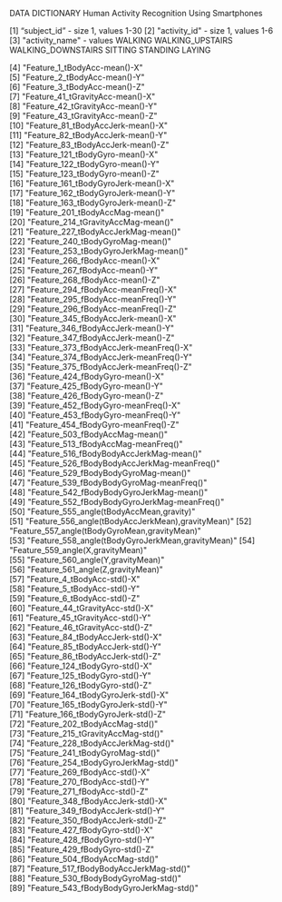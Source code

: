 DATA DICTIONARY
Human Activity Recognition Using Smartphones

 [1] “subject_id”   -   size 1, values 1-30
 [2] "activity_id"  -   size 1, values 1-6                                     
 [3] "activity_name" -   values
          WALKING
          WALKING_UPSTAIRS
          WALKING_DOWNSTAIRS
          SITTING
          STANDING
          LAYING
    
 [4] "Feature_1_tBodyAcc-mean()-X"                     
 [5] "Feature_2_tBodyAcc-mean()-Y"                     
 [6] "Feature_3_tBodyAcc-mean()-Z"                     
 [7] "Feature_41_tGravityAcc-mean()-X"                 
 [8] "Feature_42_tGravityAcc-mean()-Y"                 
 [9] "Feature_43_tGravityAcc-mean()-Z"                 
[10] "Feature_81_tBodyAccJerk-mean()-X"                
[11] "Feature_82_tBodyAccJerk-mean()-Y"                
[12] "Feature_83_tBodyAccJerk-mean()-Z"                
[13] "Feature_121_tBodyGyro-mean()-X"                  
[14] "Feature_122_tBodyGyro-mean()-Y"                  
[15] "Feature_123_tBodyGyro-mean()-Z"                  
[16] "Feature_161_tBodyGyroJerk-mean()-X"              
[17] "Feature_162_tBodyGyroJerk-mean()-Y"              
[18] "Feature_163_tBodyGyroJerk-mean()-Z"              
[19] "Feature_201_tBodyAccMag-mean()"                  
[20] "Feature_214_tGravityAccMag-mean()"               
[21] "Feature_227_tBodyAccJerkMag-mean()"              
[22] "Feature_240_tBodyGyroMag-mean()"                 
[23] "Feature_253_tBodyGyroJerkMag-mean()"             
[24] "Feature_266_fBodyAcc-mean()-X"                   
[25] "Feature_267_fBodyAcc-mean()-Y"                   
[26] "Feature_268_fBodyAcc-mean()-Z"                   
[27] "Feature_294_fBodyAcc-meanFreq()-X"               
[28] "Feature_295_fBodyAcc-meanFreq()-Y"               
[29] "Feature_296_fBodyAcc-meanFreq()-Z"               
[30] "Feature_345_fBodyAccJerk-mean()-X"               
[31] "Feature_346_fBodyAccJerk-mean()-Y"               
[32] "Feature_347_fBodyAccJerk-mean()-Z"               
[33] "Feature_373_fBodyAccJerk-meanFreq()-X"           
[34] "Feature_374_fBodyAccJerk-meanFreq()-Y"           
[35] "Feature_375_fBodyAccJerk-meanFreq()-Z"           
[36] "Feature_424_fBodyGyro-mean()-X"                  
[37] "Feature_425_fBodyGyro-mean()-Y"                  
[38] "Feature_426_fBodyGyro-mean()-Z"                  
[39] "Feature_452_fBodyGyro-meanFreq()-X"              
[40] "Feature_453_fBodyGyro-meanFreq()-Y"              
[41] "Feature_454_fBodyGyro-meanFreq()-Z"              
[42] "Feature_503_fBodyAccMag-mean()"                  
[43] "Feature_513_fBodyAccMag-meanFreq()"              
[44] "Feature_516_fBodyBodyAccJerkMag-mean()"          
[45] "Feature_526_fBodyBodyAccJerkMag-meanFreq()"      
[46] "Feature_529_fBodyBodyGyroMag-mean()"             
[47] "Feature_539_fBodyBodyGyroMag-meanFreq()"         
[48] "Feature_542_fBodyBodyGyroJerkMag-mean()"         
[49] "Feature_552_fBodyBodyGyroJerkMag-meanFreq()"     
[50] "Feature_555_angle(tBodyAccMean,gravity)"         
[51] "Feature_556_angle(tBodyAccJerkMean),gravityMean)"
[52] "Feature_557_angle(tBodyGyroMean,gravityMean)"    
[53] "Feature_558_angle(tBodyGyroJerkMean,gravityMean)"
[54] "Feature_559_angle(X,gravityMean)"                
[55] "Feature_560_angle(Y,gravityMean)"                
[56] "Feature_561_angle(Z,gravityMean)"                
[57] "Feature_4_tBodyAcc-std()-X"                      
[58] "Feature_5_tBodyAcc-std()-Y"                      
[59] "Feature_6_tBodyAcc-std()-Z"                      
[60] "Feature_44_tGravityAcc-std()-X"                  
[61] "Feature_45_tGravityAcc-std()-Y"                  
[62] "Feature_46_tGravityAcc-std()-Z"                  
[63] "Feature_84_tBodyAccJerk-std()-X"                 
[64] "Feature_85_tBodyAccJerk-std()-Y"                 
[65] "Feature_86_tBodyAccJerk-std()-Z"                 
[66] "Feature_124_tBodyGyro-std()-X"                   
[67] "Feature_125_tBodyGyro-std()-Y"                   
[68] "Feature_126_tBodyGyro-std()-Z"                   
[69] "Feature_164_tBodyGyroJerk-std()-X"               
[70] "Feature_165_tBodyGyroJerk-std()-Y"               
[71] "Feature_166_tBodyGyroJerk-std()-Z"               
[72] "Feature_202_tBodyAccMag-std()"                   
[73] "Feature_215_tGravityAccMag-std()"                
[74] "Feature_228_tBodyAccJerkMag-std()"               
[75] "Feature_241_tBodyGyroMag-std()"                  
[76] "Feature_254_tBodyGyroJerkMag-std()"              
[77] "Feature_269_fBodyAcc-std()-X"                    
[78] "Feature_270_fBodyAcc-std()-Y"                    
[79] "Feature_271_fBodyAcc-std()-Z"                    
[80] "Feature_348_fBodyAccJerk-std()-X"                
[81] "Feature_349_fBodyAccJerk-std()-Y"                
[82] "Feature_350_fBodyAccJerk-std()-Z"                
[83] "Feature_427_fBodyGyro-std()-X"                   
[84] "Feature_428_fBodyGyro-std()-Y"                   
[85] "Feature_429_fBodyGyro-std()-Z"                   
[86] "Feature_504_fBodyAccMag-std()"                   
[87] "Feature_517_fBodyBodyAccJerkMag-std()"           
[88] "Feature_530_fBodyBodyGyroMag-std()"              
[89] "Feature_543_fBodyBodyGyroJerkMag-std()"          

